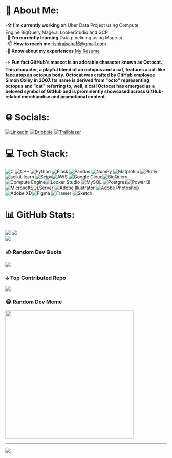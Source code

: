 # 💫 About Me:
-🛠️ **I’m currently working on** Uber Data  Project using Compute Engine,BigQuery,Mage.ai,LookerStudio and GCP <br>
-🌱 **I’m currently learning** Data pipelining using Mage.ai <br>
-📫 **How to reach me** rishirajsaha16@gmail.com <br>
-📄 **Know about my experiences** [My Resume](https://drive.google.com/file/d/1a1_28Z8nLyi7X9XhHfN6vR0qiOk3PZpu/view?usp=sharing) 
<br><br>
-⚡ **Fun fact GitHub's mascot is an adorable character known as Octocat. This character, a playful blend of an octopus and a cat, features a cat-like face atop an octopus body. Octocat was crafted by GitHub employee Simon Oxley in 2007. Its name is derived from "octo" representing octopus and "cat" referring to, well, a cat! Octocat has emerged as a beloved symbol of GitHub and is prominently showcased across GitHub-related merchandise and promotional content.**


# 🌐 Socials:
[![LinkedIn](https://img.shields.io/badge/LinkedIn-%230077B5.svg?logo=linkedin&logoColor=white)](https://linkedin.com/in/https://www.linkedin.com/in/rishiraj-saha-a909ab227/) 
[![Dribbble](https://img.shields.io/badge/Dribbble-%23EA4C89.svg?logo=dribbble&logoColor=white)](https://dribbble.com/_rixhi_)
[![Trailblazer](https://img.shields.io/badge/Trailblazer-%2300AEEF.svg?logo=salesforce&logoColor=white)](https://www.salesforce.com/trailblazer/t99gpbzyh7qm74nk5n)


# 💻 Tech Stack:
![C](https://img.shields.io/badge/c-%2300599C.svg?style=for-the-badge&logo=c&logoColor=white) ![C++](https://img.shields.io/badge/c++-%2300599C.svg?style=for-the-badge&logo=c%2B%2B&logoColor=white) ![Python](https://img.shields.io/badge/python-3670A0?style=for-the-badge&logo=python&logoColor=ffdd54) ![Flask](https://img.shields.io/badge/flask-%23000.svg?style=for-the-badge&logo=flask&logoColor=white) ![Pandas](https://img.shields.io/badge/pandas-%23150458.svg?style=for-the-badge&logo=pandas&logoColor=white) ![NumPy](https://img.shields.io/badge/numpy-%23013243.svg?style=for-the-badge&logo=numpy&logoColor=white) ![Matplotlib](https://img.shields.io/badge/Matplotlib-%23ffffff.svg?style=for-the-badge&logo=Matplotlib&logoColor=black) ![Plotly](https://img.shields.io/badge/Plotly-%233F4F75.svg?style=for-the-badge&logo=plotly&logoColor=white) ![scikit-learn](https://img.shields.io/badge/scikit--learn-%23F7931E.svg?style=for-the-badge&logo=scikit-learn&logoColor=white) ![Scipy](https://img.shields.io/badge/SciPy-%230C55A5.svg?style=for-the-badge&logo=scipy&logoColor=%white)![AWS](https://img.shields.io/badge/AWS-%23FF9900.svg?style=for-the-badge&logo=amazon-aws&logoColor=white) ![Google Cloud](https://img.shields.io/badge/GoogleCloud-%234285F4.svg?style=for-the-badge&logo=google-cloud&logoColor=white)![BigQuery](https://img.shields.io/badge/BigQuery-%23FABC05.svg?style=for-the-badge&logo=google-cloud&logoColor=white)![Compute Engine](https://img.shields.io/badge/Compute_Engine-%234A90E2.svg?style=for-the-badge&logo=google-cloud&logoColor=white)![Looker Studio](https://img.shields.io/badge/Looker_Studio-%2329528B.svg?style=for-the-badge&logo=looker&logoColor=white)
![MySQL](https://img.shields.io/badge/mysql-%2300000f.svg?style=for-the-badge&logo=mysql&logoColor=white) ![Postgres](https://img.shields.io/badge/postgres-%23316192.svg?style=for-the-badge&logo=postgresql&logoColor=white)![Power Bi](https://img.shields.io/badge/power_bi-F2C811?style=for-the-badge&logo=powerbi&logoColor=black)![MicrosoftSQLServer](https://img.shields.io/badge/Microsoft%20SQL%20Server-CC2927?style=for-the-badge&logo=microsoft%20sql%20server&logoColor=white) ![Adobe Illustrator](https://img.shields.io/badge/adobe%20illustrator-%23FF9A00.svg?style=for-the-badge&logo=adobe%20illustrator&logoColor=white) ![Adobe Photoshop](https://img.shields.io/badge/adobe%20photoshop-%2331A8FF.svg?style=for-the-badge&logo=adobe%20photoshop&logoColor=white) ![Adobe XD](https://img.shields.io/badge/Adobe%20XD-470137?style=for-the-badge&logo=Adobe%20XD&logoColor=#FF61F6)![Figma](https://img.shields.io/badge/figma-%23F24E1E.svg?style=for-the-badge&logo=figma&logoColor=white) ![Framer](https://img.shields.io/badge/Framer-black?style=for-the-badge&logo=framer&logoColor=blue) ![Sketch](https://img.shields.io/badge/Sketch-FFB387?style=for-the-badge&logo=sketch&logoColor=black) 
# 📊 GitHub Stats:
![](https://github-readme-stats.vercel.app/api?username=rixhi002&theme=dark&hide_border=false&include_all_commits=false&count_private=false)
![](https://github-readme-streak-stats.herokuapp.com/?user=rixhi002&theme=dark&hide_border=false)<br/>
![](https://github-readme-stats.vercel.app/api/top-langs/?username=rixhi002&theme=dark&hide_border=false&include_all_commits=false&count_private=false&layout=compact)


### ✍️ Random Dev Quote
![](https://quotes-github-readme.vercel.app/api?type=horizontal&theme=radical)

### 🔝 Top Contributed Repo
![](https://github-contributor-stats.vercel.app/api?username=rixhi002&limit=5&theme=dracula&combine_all_yearly_contributions=true)

### 😂 Random Dev Meme
<img src='https://randommeme-five.vercel.app/' style="height: 400px;"/>

---
[![](https://visitcount.itsvg.in/api?id=rixhi002&icon=0&color=0)](https://visitcount.itsvg.in)

<!-- Proudly created with GPRM ( https://gprm.itsvg.in ) -->
